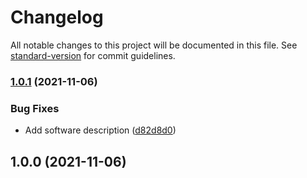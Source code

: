 # Changelog

All notable changes to this project will be documented in this file. See [standard-version](https://github.com/conventional-changelog/standard-version) for commit guidelines.

### [1.0.1](https://github.com/chasset/sbm/compare/v1.0.0...v1.0.1) (2021-11-06)


### Bug Fixes

* Add software description ([d82d8d0](https://github.com/chasset/sbm/commit/d82d8d0f9e3af6c5c751e55eecfcf0fb67de8a0e))

## 1.0.0 (2021-11-06)

